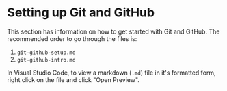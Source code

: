 # Setting up Git and GitHub

This section has information on how to get started with Git and GitHub. The recommended order to go through the files is:

1. `git-github-setup.md`
2. `git-github-intro.md`

In Visual Studio Code, to view a markdown (`.md`) file in it's formatted form, right click on the file and click "Open Preview".
